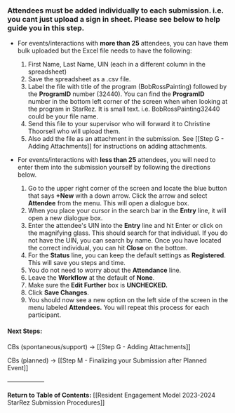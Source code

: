 ### Attendees must be added individually to each submission. i.e. you cant just upload a sign in sheet. Please see below to help guide you in this step.

- For events/interactions with **more than 25** attendees, you can have them bulk uploaded but the Excel file needs to have the following:
	1. First Name, Last Name, UIN (each in a different column in the spreadsheet)
	2. Save the spreadsheet as a .csv file.
	3. Label the file with title of the program (BobRossPainting) followed by the **ProgramID** number (32440). You can find the **ProgramID** number in the bottom left corner of the screen when when looking at the program in StarRez.  It is small text. i.e. BobRossPainting32440 could be your file name.
	4. Send this file to your supervisor who will forward it to Christine Thoorsell who will upload them.
	5. Also add the file as an attachment in the submission. See [[Step G - Adding Attachments]] for instructions on adding attachments.

- For events/interactions with **less than 25** attendees, you will need to enter them into the submission yourself by following the directions below.
	1. Go to the upper right corner of the screen and locate the blue button that says **+New** with a down arrow. Click the arrow and select **Attendee** from the menu. This will open a dialogue box.
	2. When you place your cursor in the search bar in the **Entry** line, it will open a new dialogue box. 
	3. Enter the attendee's UIN into the **Entry** line and hit Enter or click on the magnifying glass. This should search for that individual. If you do not have the UIN, you can search by name. Once you have located the correct individual, you can hit **Close** on the bottom.
	4. For the **Status** line, you can keep the default settings as **Registered**. This will save you steps and time.
	5. You do not need to worry about the **Attendance** line.
	6. Leave the **Workflow** at the default of **None**.
	7. Make sure the **Edit Further** box is **UNCHECKED.**
	8. Click **Save Changes**.
	9. You should now see a new option on the left side of the screen in the menu labeled **Attendees.** You will repeat this process for each participant.

#### Next Steps:
CBs (spontaneous/support) -> [[Step G - Adding Attachments]]

CBs (planned) -> [[Step M - Finalizing your Submission after Planned Event]]

——————

**Return to Table of Contents:**
[[Resident Engagement Model 2023-2024 StarRez Submission Procedures]]